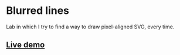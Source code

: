 # Blurred lines

Lab in which I try to find a way to draw pixel-aligned SVG, every time.

## [Live demo](https://warpech.github.io/blurred-lines)
